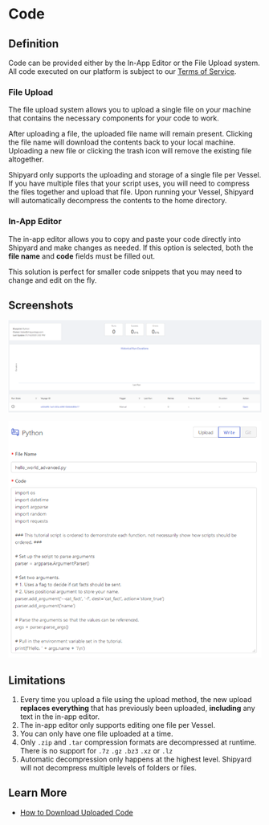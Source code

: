# Code

## Definition

Code can be provided either by the In-App Editor or the File Upload system. All code executed on our platform is subject to our [Terms of Service](https://www.shipyardapp.com/legal/terms).

### File Upload <a id="file-upload"></a>

The file upload system allows you to upload a single file on your machine that contains the necessary components for your code to work.

After uploading a file, the uploaded file name will remain present. Clicking the file name will download the contents back to your local machine. Uploading a new file or clicking the trash icon will remove the existing file altogether.

Shipyard only supports the uploading and storage of a single file per Vessel. If you have multiple files that your script uses, you will need to compress the files together and upload that file. Upon running your Vessel, Shipyard will automatically decompress the contents to the home directory.

### In-App Editor <a id="in-app-editor"></a>

The in-app editor allows you to copy and paste your code directly into Shipyard and make changes as needed. If this option is selected, both the **file name** and **code** fields must be filled out.

This solution is perfect for smaller code snippets that you may need to change and edit on the fly.

## Screenshots

![File Upload](../../.gitbook/assets/image%20%2810%29.png)

![In-App Editor](../../.gitbook/assets/image%20%2846%29.png)

## Limitations

1. Every time you upload a file using the upload method, the new upload **replaces everything** that has previously been uploaded, **including** any text in the in-app editor.
2. The in-app editor only supports editing one file per Vessel.
3. You can only have one file uploaded at a time.
4. Only `.zip` and `.tar` compression formats are decompressed at runtime. There is no support for `.7z`  `.gz`  `.bz3`  `.xz` or `.lz` 
5. Automatic decompression only happens at the highest level. Shipyard will not decompress multiple levels of folders or files.

## Learn More

* [How to Download Uploaded Code](../../how-tos/vessels/how-to-download-uploaded-code.md)

